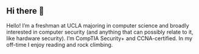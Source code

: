 ## Hi there 👋

Hello! I’m a freshman at UCLA majoring in computer science and broadly interested in computer security (and anything that can possibly relate to it, like hardware security). I’m CompTIA Security+ and CCNA-certified. In my off-time I enjoy reading and rock climbing.
